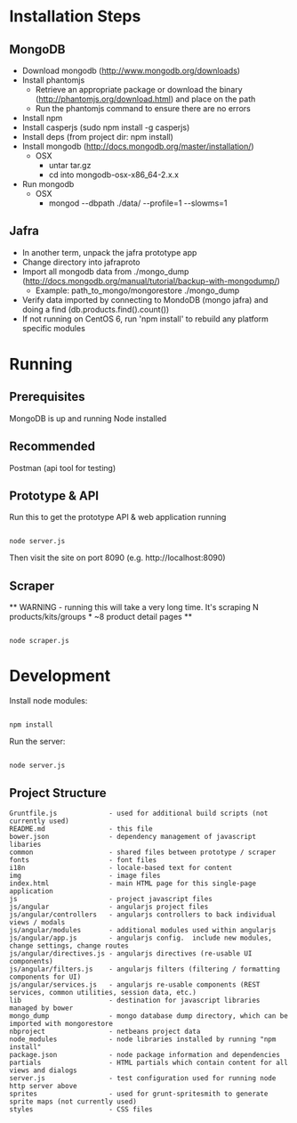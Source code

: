 Installation Steps
==================

MongoDB
-------
* Download mongodb (http://www.mongodb.org/downloads)
* Install phantomjs
  * Retrieve an appropriate package or download the binary (http://phantomjs.org/download.html) and place on the path
  * Run the phantomjs command to ensure there are no errors
* Install npm
* Install casperjs (sudo npm install -g casperjs)
* Install deps (from project dir: npm install)
* Install mongodb (http://docs.mongodb.org/master/installation/)
  - OSX
    - untar tar.gz
    - cd into mongodb-osx-x86_64-2.x.x
* Run mongodb
  - OSX
    - mongod --dbpath ./data/ --profile=1 --slowms=1

Jafra
-----
* In another term, unpack the jafra prototype app
* Change directory into jafraproto
* Import all mongodb data from ./mongo_dump (http://docs.mongodb.org/manual/tutorial/backup-with-mongodump/)
  - Example: path_to_mongo/mongorestore ./mongo_dump
* Verify data imported by connecting to MondoDB (mongo jafra) and doing a find (db.products.find().count())
* If not running on CentOS 6, run 'npm install' to rebuild any platform specific modules


Running
=======

Prerequisites
-------------
MongoDB is up and running
Node installed

Recommended
-----------
Postman (api tool for testing)

Prototype & API
---------------
Run this to get the prototype API & web application running

<code>
node server.js
</code>

Then visit the site on port 8090 (e.g. http://localhost:8090)

Scraper
-------

** WARNING - running this will take a very long time.  It's scraping N products/kits/groups * ~8 product detail pages **

<code>
node scraper.js
</code>


Development
===========

Install node modules:

<code>
npm install
</code>

Run the server:

<code>
node server.js
</code>


Project Structure
-----------------

    Gruntfile.js             - used for additional build scripts (not currently used)
    README.md                - this file
    bower.json               - dependency management of javascript libaries
    common                   - shared files between prototype / scraper
    fonts                    - font files
    i18n                     - locale-based text for content
    img                      - image files
    index.html               - main HTML page for this single-page application
    js                       - project javascript files
    js/angular               - angularjs project files
    js/angular/controllers   - angularjs controllers to back individual views / modals
    js/angular/modules       - additional modules used within angularjs
    js/angular/app.js        - angularjs config.  include new modules, change settings, change routes
    js/angular/directives.js - angularjs directives (re-usable UI components)
    js/angular/filters.js    - angularjs filters (filtering / formatting components for UI)
    js/angular/services.js   - angularjs re-usable components (REST services, common utilities, session data, etc.)
    lib                      - destination for javascript libraries managed by bower
    mongo_dump               - mongo database dump directory, which can be imported with mongorestore
    nbproject                - netbeans project data
    node_modules             - node libraries installed by running "npm install"
    package.json             - node package information and dependencies
    partials                 - HTML partials which contain content for all views and dialogs
    server.js                - test configuration used for running node http server above
    sprites                  - used for grunt-spritesmith to generate sprite maps (not currently used)
    styles                   - CSS files

